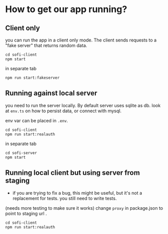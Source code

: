 # How to get our app running?

## Client only
you can run the app in a client only mode.
The client sends requests to a "fake server" that returns random data.

```
cd sofi-client
npm start
```
in separate tab
```
npm run start:fakeserver
```
## Running against local server
you need to run the server locally. By default server uses sqlite as db. look at `env.ts` on how to persist data, or connect with mysql.

env var can be placed in `.env`.


```
cd sofi-client
npm run start:realauth
```
in separate tab
```
cd sofi-server
npm start
```
## Running local client but using server from staging
- if you are trying to fix a bug, this might be useful, but it's not a replacement for tests. you still need to write tests.


(needs more testing to make sure it works)
change `proxy` in package.json to point to staging url .

```
cd sofi-client
npm run start:realauth
```



